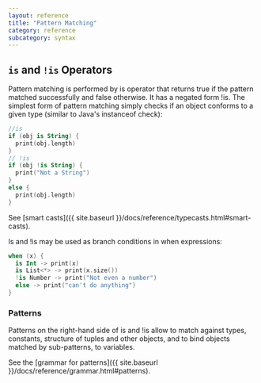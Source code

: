```yaml
---
layout: reference
title: "Pattern Matching"
category: reference
subcategory: syntax
---
```


## `is` and `!is` Operators

Pattern matching is performed by is operator that returns true if the pattern matched successfully and false otherwise. It has a negated form !is. The simplest form of pattern matching simply checks if an object conforms to a given type (similar to Java's instanceof check):

``` kotlin
//is
if (obj is String) {
  print(obj.length)
}
// !is
if (obj !is String) {
  print("Not a String")
}
else {
  print(obj.length)
}
```

See [smart casts]({{ site.baseurl }}/docs/reference/typecasts.html#smart-casts).

Is and !is may be used as branch conditions in when expressions:

``` kotlin
when (x) {
  is Int -> print(x)
  is List<*> -> print(x.size())
  !is Number -> print("Not even a number")
  else -> print("can't do anything")
}
```


### Patterns
Patterns on the right-hand side of is and !is allow to match against types, constants, structure of tuples and other objects, and to bind objects matched by sub-patterns, to variables.

See the [grammar for patterns]({{ site.baseurl }}/docs/reference/grammar.html#patterns).